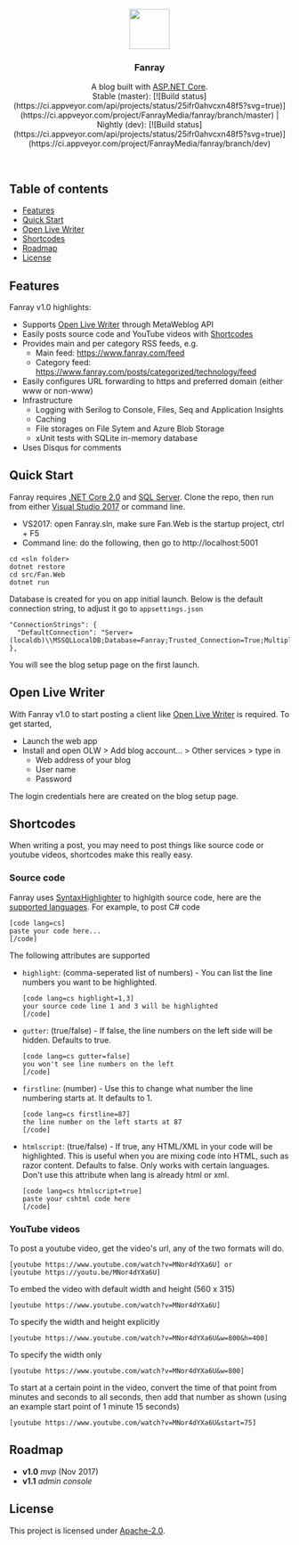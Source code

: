 <p align="center">
  <a href="https://www.fanray.com/">
    <img src="https://user-images.githubusercontent.com/633119/33040809-0fec23d8-cdf1-11e7-8543-5b666e78f5b4.png" alt="" width=72 height=72>
  </a>
  <h3 align="center">Fanray</h3>
  <p align="center">
    A blog built with <a href="https://github.com/aspnet/Home">ASP.NET Core</a>.<br/>
Stable (master): [![Build status](https://ci.appveyor.com/api/projects/status/25ifr0ahvcxn48f5?svg=true)](https://ci.appveyor.com/project/FanrayMedia/fanray/branch/master) |
Nightly (dev): [![Build status](https://ci.appveyor.com/api/projects/status/25ifr0ahvcxn48f5?svg=true)](https://ci.appveyor.com/project/FanrayMedia/fanray/branch/dev)
  </p>
</p>

<br>

## Table of contents

- [Features](#features)
- [Quick Start](#quick-start)
- [Open Live Writer](#open-live-writer)
- [Shortcodes](#shortcodes)
- [Roadmap](#roadmap)
- [License](#license)

## Features

Fanray v1.0 highlights:

- Supports [Open Live Writer](#open-live-writer) through MetaWeblog API
- Easily posts source code and YouTube videos with [Shortcodes](#shortcodes)
- Provides main and per category RSS feeds, e.g.
  - Main feed: https://www.fanray.com/feed
  - Category feed: https://www.fanray.com/posts/categorized/technology/feed
- Easily configures URL forwarding to https and preferred domain (either www or non-www)
- Infrastructure
  - Logging with Serilog to Console, Files, Seq and Application Insights
  - Caching
  - File storages on File Sytem and Azure Blob Storage
  - xUnit tests with SQLite in-memory database
- Uses Disqus for comments

## Quick Start

Fanray requires [.NET Core 2.0](https://www.microsoft.com/net/core/) and [SQL Server](https://www.microsoft.com/en-us/sql-server/sql-server-downloads).  Clone the repo, then run from either [Visual Studio 2017](https://www.visualstudio.com/vs/community/) or command line.

- VS2017: open Fanray.sln, make sure Fan.Web is the startup project, ctrl + F5
- Command line: do the following, then go to http://localhost:5001
 ```
cd <sln folder>
dotnet restore
cd src/Fan.Web
dotnet run
```

Database is created for you on app initial launch. Below is the default connection string, to adjust it go to `appsettings.json`

```
"ConnectionStrings": {
  "DefaultConnection": "Server=(localdb)\\MSSQLLocalDB;Database=Fanray;Trusted_Connection=True;MultipleActiveResultSets=true"
},
```

You will see the blog setup page on the first launch.

## Open Live Writer

With Fanray v1.0 to start posting a client like [Open Live Writer](http://openlivewriter.org/) is required. To get started,

- Launch the web app
- Install and open OLW > Add blog account... > Other services > type in
  - Web address of your blog
  - User name
  - Password

The login credentials here are created on the blog setup page.

## Shortcodes

When writing a post, you may need to post things like source code or youtube videos, shortcodes make this really easy.

### Source code

Fanray uses [SyntaxHighlighter](https://github.com/syntaxhighlighter/syntaxhighlighter) to highlgith source code, here are the [supported languages](http://alexgorbatchev.com/SyntaxHighlighter/manual/brushes/). For example, to post C# code
```
[code lang=cs]
paste your code here...
[/code]
```

The following attributes are supported
- `highlight`: (comma-seperated list of numbers) - You can list the line numbers you want to be highlighted.
  ```
  [code lang=cs highlight=1,3]
  your source code line 1 and 3 will be highlighted
  [/code]
  ```
- `gutter`: (true/false) - If false, the line numbers on the left side will be hidden. Defaults to true.
  ```
  [code lang=cs gutter=false]
  you won't see line numbers on the left
  [/code]
  ```
- `firstline`: (number) - Use this to change what number the line numbering starts at. It defaults to 1.
  ```
  [code lang=cs firstline=87]
  the line number on the left starts at 87
  [/code]
  ```
- `htmlscript`: (true/false) - If true, any HTML/XML in your code will be highlighted. This is useful when you are mixing code into HTML, such as razor content. Defaults to false. Only works with certain languages. Don't use this attribute when lang is already html or xml.
  ```
  [code lang=cs htmlscript=true]
  paste your cshtml code here
  [/code]
  ```

### YouTube videos

To post a youtube video, get the video's url, any of the two formats will do.
```
[youtube https://www.youtube.com/watch?v=MNor4dYXa6U] or 
[youtube https://youtu.be/MNor4dYXa6U]
```

To embed the video with default width and height (560 x 315)
```
[youtube https://www.youtube.com/watch?v=MNor4dYXa6U]
```

To specify the width and height explicitly
```
[youtube https://www.youtube.com/watch?v=MNor4dYXa6U&w=800&h=400]
```

To specify the width only
```
[youtube https://www.youtube.com/watch?v=MNor4dYXa6U&w=800]
```

To start at a certain point in the video, convert the time of that point from minutes and seconds to all seconds, then add that number as shown (using an example start point of 1 minute 15 seconds)
```
[youtube https://www.youtube.com/watch?v=MNor4dYXa6U&start=75]
```

## Roadmap
* **v1.0** _mvp_ (Nov 2017)
* **v1.1** _admin console_ 

## License

This project is licensed under [Apache-2.0](https://tldrlegal.com/license/apache-license-2.0-(apache-2.0)).